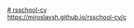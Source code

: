 [# rsschool-cv](https://miroslavsh.github.io/rsschool-cv/cv3)  
https://miroslavsh.github.io/rsschool-cv/c


